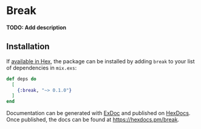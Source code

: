 # Break

**TODO: Add description**

## Installation

If [available in Hex](https://hex.pm/docs/publish), the package can be installed
by adding `break` to your list of dependencies in `mix.exs`:

```elixir
def deps do
  [
    {:break, "~> 0.1.0"}
  ]
end
```

Documentation can be generated with [ExDoc](https://github.com/elixir-lang/ex_doc)
and published on [HexDocs](https://hexdocs.pm). Once published, the docs can
be found at <https://hexdocs.pm/break>.

